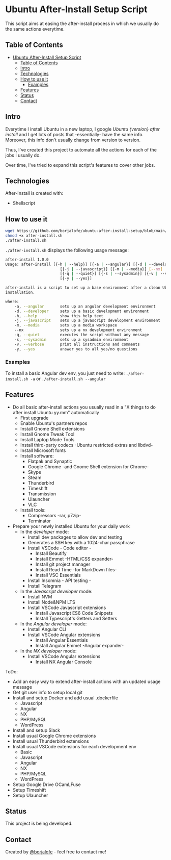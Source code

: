 # Ubuntu After-Install Setup Script

This script aims at easing the after-install process in which we usually do the
same actions everytime.

## Table of Contents

- [Ubuntu After-Install Setup Script](#ubuntu-after-install-setup-script)
  - [Table of Contents](#table-of-contents)
  - [Intro](#intro)
  - [Technologies](#technologies)
  - [How to use it](#how-to-use-it)
    - [Examples](#examples)
  - [Features](#features)
  - [Status](#status)
  - [Contact](#contact)

## Intro

Everytime I install Ubuntu in a new laptop, I google _Ubuntu {version} after
install_ and I get lots of posts that -essentially- have the same info. Moreover, this info don't usually change from version to version.

Thus, I've created this project to automate all the actions for each of the jobs I usually do.

Over time, I've tried to expand this script's features to cover other jobs.

## Technologies

After-Install is created with:

- Shellscript

## How to use it

```bash
wget https://github.com/borjalofe/ubuntu-after-install-setup/blob/main/after-install.sh
chmod +x after-install.sh
./after-install.sh
```

`./after-install.sh` displays the following usage message:

```bash
after-install 1.0.0
Usage: after-install [{-h | --help}] [{-a | --angular}] [{-d | --developer}]
                        [{-j | --javascript}] [{-m | --media}] [--nx]
                        [{-q | --quiet}] [{-s | --sysadmin}] [{-v | --verbose}]
                        [{-y | --yes}]

after-install is a script to set up a base environment after a clean Ubuntu
installation.

where:
    -a, --angular       sets up an angular development environment
    -d, --developer     sets up a basic development environment
    -h, --help          show this help text
    -j, --javascript    sets up a javascript development environment
    -m, --media         sets up a media workspace
    --nx                sets up a nx development environment
    -q, --quiet         executes the script without any message
    -s, --sysadmin      sets up a sysadmin environment
    -v, --verbose       print all instructions and comments
    -y, --yes           answer yes to all yes/no questions
```

### Examples

To install a basic Angular dev env, you just need to write: `./after-install.sh -a` or `./after-install.sh --angular`

## Features

- Do all basic after-install actions you usually read in a "X things to do after install Ubuntu yy.mm" automatically
  - First upgrade
  - Enable Ubuntu's partners repos
  - Install Gnome Shell extensions
  - Install Gnome Tweak Tool
  - Install Laptop Mode Tools
  - Install third-party codecs -Ubuntu restricted extras and libdvd-
  - Install Microsoft fonts
  - Install software:
    - Flatpak and Synaptic
    - Google Chrome -and Gnome Shell extension for Chrome-
    - Skype
    - Steam
    - Thunderbird
    - Timeshift
    - Transmission
    - Ulauncher
    - VLC
  - Install tools:
    - Compressors -rar, p7zip-
    - Terminator
- Prepare your newly installed Ubuntu for your daily work
  - In the _developer_ mode:
    - Install dev packages to allow dev and testing
    - Generates a SSH key with a 1024-char passphrase
    - Install VSCode - Code editor -
      - Install Beautify
      - Install Emmet -HTML/CSS expander-
      - Install git project manager
      - Install Read Time -for MarkDown files-
      - Install VSC Essentials
    - Install Insomnia - API testing -
    - Install Telegram
  - In the _Javascript developer_ mode:
    - Install NVM
    - Install Node&NPM LTS
    - Install VSCode Javascript extensions
      - Install Javascript ES6 Code Snippets
      - Install Typescript's Getters and Setters
  - In the _Angular developer_ mode:
    - Install Angular CLI
    - Install VSCode Angular extensions
      - Install Angular Essentials
      - Install Angular Emmet -Angular expander-
  - In the _NX developer_ mode:
    - Install VSCode Angular extensions
      - Install NX Angular Console

ToDo:

- Add an easy way to extend after-install actions with an updated usage message
- Get git user info to setup local git
- Install and setup Docker and add usual .dockerfile
  - Javascript
  - Angular
  - NX
  - PHP/MySQL
  - WordPress
- Install and setup Slack
- Install usual Google Chrome extensions
- Install usual Thunderbird extensions
- Install usual VSCode extensions for each development env
  - Basic
  - Javascript
  - Angular
  - NX
  - PHP/MySQL
  - WordPress
- Setup Google Drive OCamLFuse
- Setup Timeshift
- Setup Ulauncher

## Status

This project is being developed.

## Contact

Created by [@borjalofe](https://github.com/borjalofe) - feel free to contact me!
